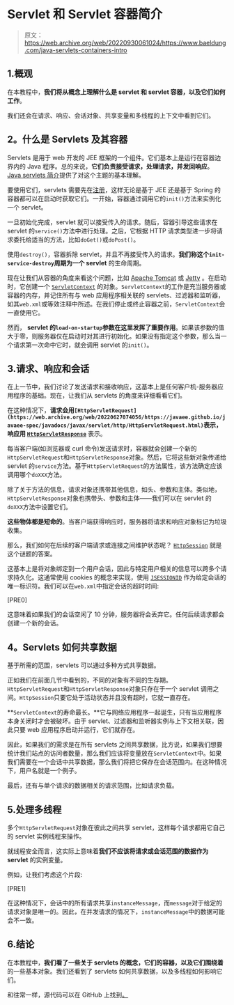 # Servlet 和 Servlet 容器简介

> 原文：<https://web.archive.org/web/20220930061024/https://www.baeldung.com/java-servlets-containers-intro>

## 1.概观

在本教程中，**我们将从概念上理解什么是 servlet 和 servlet 容器，以及它们如何工作**。

我们还会在请求、响应、会话对象、共享变量和多线程的上下文中看到它们。

## 2。什么是 Servlets 及其容器

Servlets 是用于 web 开发的 JEE 框架的一个组件。它们基本上是运行在容器边界内的 Java 程序。总的来说，**它们负责接受请求，处理请求，并发回响应**。[Java servlets 简介](/web/20220627074056/https://www.baeldung.com/intro-to-servlets)提供了对这个主题的基本理解。

要使用它们，servlets 需要先在[注册](/web/20220627074056/https://www.baeldung.com/register-servlet)，这样无论是基于 JEE 还是基于 Spring 的容器都可以在启动时获取它们。一开始，容器通过调用它的`init()`方法来实例化一个 servlet。

一旦初始化完成，servlet 就可以接受传入的请求。随后，容器引导这些请求在 servlet 的`service()`方法中进行处理。之后，它根据 HTTP 请求类型进一步将请求委托给适当的方法，比如`doGet()`或`doPost()`。

使用`destroy()`，容器拆除 servlet，并且不再接受传入的请求。**我们称这个`init-service-destroy`周期为一个 servlet** 的生命周期。

现在让我们从容器的角度来看这个问题，比如 [Apache Tomcat](/web/20220627074056/https://www.baeldung.com/tomcat) 或 [Jetty](/web/20220627074056/https://www.baeldung.com/deploy-to-jetty) 。在启动时，它创建一个 [`ServletContext`](/web/20220627074056/https://www.baeldung.com/context-servlet-initialization-param) 的对象。`ServletContext`的工作是充当服务器或容器的内存，并记住所有与 web 应用程序相关联的 servlets、过滤器和监听器，如其`web.xml`或等效注释中所述。在我们停止或终止容器之前，`ServletContext`会一直使用它。

然而， **servlet 的`load-on-startup`参数在这里发挥了重要作用**。如果该参数的值大于零，则服务器仅在启动时对其进行初始化。如果没有指定这个参数，那么当一个请求第一次命中它时，就会调用 servlet 的`init()`。

## 3.请求、响应和会话

在上一节中，我们讨论了发送请求和接收响应，这基本上是任何客户机-服务器应用程序的基础。现在，让我们从 servlets 的角度来详细看看它们。

在这种情况下，**请求会用`[HttpServletRequest](https://web.archive.org/web/20220627074056/https://javaee.github.io/javaee-spec/javadocs/javax/servlet/http/HttpServletRequest.html)`表示，响应用 [`HttpServletResponse`](https://web.archive.org/web/20220627074056/https://javaee.github.io/javaee-spec/javadocs/javax/servlet/http/HttpServletResponse.html)** 表示。

每当客户端(如浏览器或 curl 命令)发送请求时，容器就会创建一个新的`HttpServletRequest`和`HttpServletResponse`对象。然后，它将这些新对象传递给 servlet 的`service`方法。基于`HttpServletRequest`的方法属性，该方法确定应该调用哪个`doXXX`方法。

除了关于方法的信息，请求对象还携带其他信息，如头、参数和主体。类似地，`HttpServletResponse`对象也携带头、参数和主体——我们可以在 servlet 的`doXXX`方法中设置它们。

**这些物体都是短命的**。当客户端获得响应时，服务器将请求和响应对象标记为垃圾收集。

那么，我们如何在后续的客户端请求或连接之间维护状态呢？ [`HttpSession`](https://web.archive.org/web/20220627074056/https://javaee.github.io/javaee-spec/javadocs/javax/servlet/http/HttpSession.html) 就是这个谜题的答案。

这基本上是将对象绑定到一个用户会话，因此与特定用户相关的信息可以跨多个请求持久化。这通常使用 cookies 的概念来实现，使用 [`JSESSIONID`](/web/20220627074056/https://www.baeldung.com/java-servlet-cookies-session#httpsession-object) 作为给定会话的唯一标识符。我们可以在`web.xml`中指定会话的超时时间:

[PRE0]

这意味着如果我们的会话空闲了 10 分钟，服务器将会丢弃它。任何后续请求都会创建一个新的会话。

## 4。Servlets 如何共享数据

基于所需的范围，servlets 可以通过多种方式共享数据。

正如我们在前面几节中看到的，不同的对象有不同的生存期。`HttpServletRequest`和`HttpServletResponse`对象只存在于一个 servlet 调用之间。`HttpSession`只要它处于活动状态并且没有超时，它就一直存在。

**`ServletContext`的寿命最长。**它与网络应用程序一起诞生，只有当应用程序本身关闭时才会被破坏。由于 servlet、过滤器和监听器实例与上下文相关联，因此只要 web 应用程序启动并运行，它们就存在。

因此，如果我们的需求是在所有 servlets 之间共享数据，比方说，如果我们想要统计我们站点的访问者数量，那么我们应该将变量放在`ServletContext`中。如果我们需要在一个会话中共享数据，那么我们将把它保存在会话范围内。在这种情况下，用户名就是一个例子。

最后，还有与单个请求的数据相关的请求范围，比如请求负载。

## 5.处理多线程

多个`HttpServletRequest`对象在彼此之间共享 servlet，这样每个请求都用它自己的 servlet 实例线程来操作。

就线程安全而言，这实际上意味着**我们不应该将请求或会话范围的数据作为 servlet** 的实例变量。

例如，让我们考虑这个片段:

[PRE1]

在这种情况下，会话中的所有请求共享`instanceMessage`，而`message`对于给定的请求对象是唯一的。因此，在并发请求的情况下，`instanceMessage`中的数据可能会不一致。

## 6.结论

在本教程中，**我们看了一些关于 servlets 的概念，它们的容器，以及它们围绕着**的一些基本对象。我们还看到了 servlets 如何共享数据，以及多线程如何影响它们。

和往常一样，源代码可以在 GitHub 上找到[。](https://web.archive.org/web/20220627074056/https://github.com/eugenp/tutorials/tree/master/spring-web-modules/spring-mvc-xml)